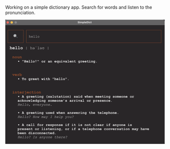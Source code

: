 Working on a simple dictionary app. Search for words and listen to the pronunciation.

![alt text](https://github.com/jude-james/dictionary/blob/main/showcaseWIP.png)
